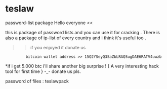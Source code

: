 # teslaw
password-list package
Hello everyone <<

this is package of password lists and you can use it for cracking . There is also a package of ip-list of every country and i think it's useful too .

>>if you enjoyed it donate us 
             
             bitcoin wallet address >> 15Q2YSeyQ3SaZbLRAQSugDAE6RATV4uwzb

*if i get 5.000 btc i'll share another big surprise ! { A very interesting hack tool for first time }
-_- donate us pls.

password of files : teslawpack
